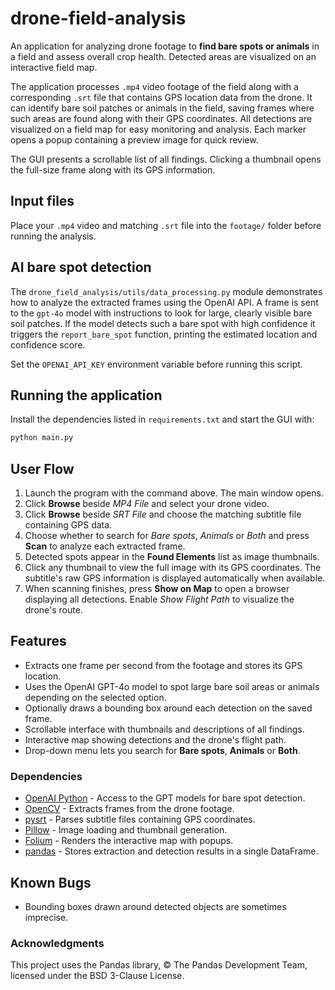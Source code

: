 # drone-field-analysis
An application for analyzing drone footage to **find bare spots or animals** in a field and assess overall crop health. Detected areas are visualized on an interactive field map.

The application processes `.mp4` video footage of the field along with a corresponding `.srt` file that contains GPS location data from the drone.
It can identify bare soil patches or animals in the field, saving frames where such areas are found along with their GPS coordinates.
All detections are visualized on a field map for easy monitoring and analysis. Each marker opens a popup containing a preview image for quick review.

The GUI presents a scrollable list of all findings. Clicking a thumbnail opens the full-size frame along with its GPS information.

## Input files
Place your `.mp4` video and matching `.srt` file into the `footage/` folder before running the analysis.

## AI bare spot detection

The `drone_field_analysis/utils/data_processing.py` module demonstrates how to analyze the extracted frames using
the OpenAI API. A frame is sent to the `gpt-4o` model with instructions to look
for large, clearly visible bare soil patches. If the model detects such a bare
spot with high confidence it triggers the `report_bare_spot` function, printing
the estimated location and confidence score.

Set the `OPENAI_API_KEY` environment variable before running this script.

## Running the application

Install the dependencies listed in `requirements.txt` and start the GUI with:

```bash
python main.py
```

## User Flow

1. Launch the program with the command above. The main window opens.
2. Click **Browse** beside *MP4 File* and select your drone video.
3. Click **Browse** beside *SRT File* and choose the matching subtitle file containing GPS data.
4. Choose whether to search for *Bare spots*, *Animals* or *Both* and press **Scan** to analyze each extracted frame.
5. Detected spots appear in the **Found Elements** list as image thumbnails.
6. Click any thumbnail to view the full image with its GPS coordinates. The subtitle's raw GPS
   information is displayed automatically when available.
7. When scanning finishes, press **Show on Map** to open a browser displaying all detections. Enable *Show Flight Path* to visualize the drone's route.

## Features

- Extracts one frame per second from the footage and stores its GPS location.
- Uses the OpenAI GPT-4o model to spot large bare soil areas or animals depending on the selected option.
- Optionally draws a bounding box around each detection on the saved frame.
- Scrollable interface with thumbnails and descriptions of all findings.
- Interactive map showing detections and the drone's flight path.
- Drop-down menu lets you search for **Bare spots**, **Animals** or **Both**.

### Dependencies

- [OpenAI Python](https://github.com/openai/openai-python) - Access to the GPT models for bare spot detection.
- [OpenCV](https://opencv.org/) - Extracts frames from the drone footage.
- [pysrt](https://github.com/byroot/pysrt) - Parses subtitle files containing GPS coordinates.
- [Pillow](https://python-pillow.org/) - Image loading and thumbnail generation.
- [Folium](https://github.com/python-visualization/folium) - Renders the interactive map with popups.
- [pandas](https://pandas.pydata.org/) - Stores extraction and detection results in a single DataFrame.

## Known Bugs

- Bounding boxes drawn around detected objects are sometimes imprecise.

### Acknowledgments
This project uses the Pandas library, © The Pandas Development Team, licensed under the BSD 3-Clause License.
